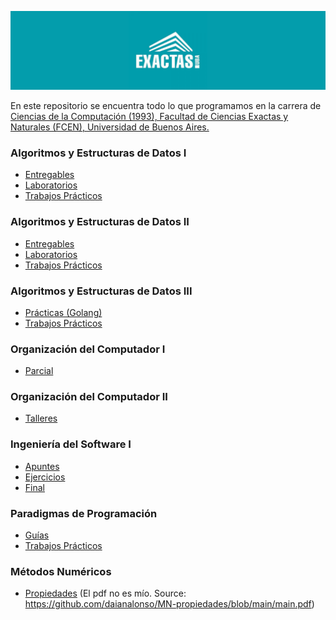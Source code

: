 ![Logo](Logo.png)

En este repositorio se encuentra todo lo que programamos en la carrera de [Ciencias de la Computación (1993), Facultad de Ciencias Exactas y Naturales (FCEN), Universidad de Buenos Aires.
](https://computacion.dc.uba.ar/plan-de-estudios-1993/)

### Algoritmos y Estructuras de Datos I

- [Entregables](Algoritmos-1/Entregables/)
- [Laboratorios](Algoritmos-1/Laboratorios/)
- [Trabajos Prácticos](Algoritmos-1/Trabajos-Prácticos/)

### Algoritmos y Estructuras de Datos II

- [Entregables](Algoritmos-2/Entregables/)
- [Laboratorios](Algoritmos-2/Laboratorios/)
- [Trabajos Prácticos](Algoritmos-2/Trabajos-Prácticos/) 

### Algoritmos y Estructuras de Datos III

- [Prácticas (Golang)](Algoritmos-3/Practicas/)
- [Trabajos Prácticos](Algoritmos-3/Trabajos-Prácticos)

### Organización del Computador I

- [Parcial](OrganizaciónDelComputador-1/Parcial)

### Organización del Computador II

- [Talleres](OrganizaciónDelComputador-2/Talleres)


### Ingeniería del Software I

- [Apuntes](IngenieríaDelSoftware-1/Apuntes)
- [Ejercicios](IngenieríaDelSoftware-1/Ejercicios)
- [Final](IngenieríaDelSoftware-1/Final)

### Paradigmas de Programación

- [Guías](ParadigmasDeProgramación/Guias)
- [Trabajos Prácticos](ParadigmasDeProgramación/Trabajos-Prácticos)


### Métodos Numéricos

- [Propiedades](MetodosNumericos/Propiedades.pdf) (El pdf no es mío. Source: https://github.com/daianalonso/MN-propiedades/blob/main/main.pdf)













